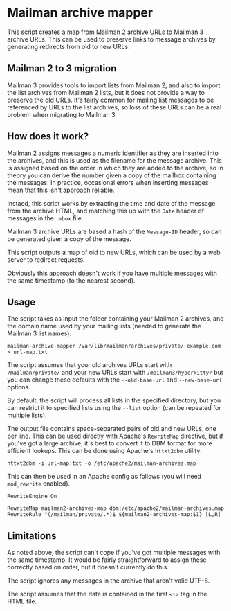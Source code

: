 # Mailman archive mapper

This script creates a map from Mailman 2 archive URLs to Mailman 3 archive
URLs.  This can be used to preserve links to message archives by generating
redirects from old to new URLs.

## Mailman 2 to 3 migration

Mailman 3 provides tools to import lists from Mailman 2, and also to import the
list archives from Mailman 2 lists, but it does not provide a way to preserve
the old URLs.  It's fairly common for mailing list messages to be referenced by
URLs to the list archives, so loss of these URLs can be a real problem when
migrating to Mailman 3.

## How does it work?

Mailman 2 assigns messages a numeric identifier as they are inserted into the
archives, and this is used as the filename for the message archive.  This is
assigned based on the order in which they are added to the archive, so in
theory you can derive the number given a copy of the mailbox containing the
messages.  In practice, occasional errors when inserting messages mean that
this isn't approach reliable.

Instaed, this script works by extracting the time and date of the message from
the archive HTML, and matching this up with the `Date` header of messages in
the `.mbox` file.

Mailman 3 archive URLs are based a hash of the `Message-ID` header, so can be
generated given a copy of the message.

This script outputs a map of old to new URLs, which can be used by a web server
to redirect requests.

Obviously this approach doesn't work if you have multiple messages with the
same timestamp (to the nearest second).

## Usage

The script takes as input the folder containing your Mailman 2 archives, and
the domain name used by your mailing lists (needed to generate the Mailman 3
list names).

```
mailman-archive-mapper /var/lib/mailman/archives/private/ example.com > url-map.txt
```

The script assumes that your old archives URLs start with `/mailman/private/`
and your new URLs start with `/mailman3/hyperkitty/` but you can change these
defaults with the `--old-base-url` and `--new-base-url` options.

By default, the script will process all lists in the specified directory, but
you can restrict it to specified lists using the `--list` option (can be
repeated for multiple lists).

The output file contains space-separated pairs of old and new URLs, one per
line.  This can be used directly with Apache's `RewriteMap` directive, but if
you've got a large archive, it's best to convert it to DBM format for more
efficient lookups.  This can be done using Apache's `httxt2dbm` utility:

```
httxt2dbm -i url-map.txt -o /etc/apache2/mailman-archives.map
```

This can then be used in an Apache config as follows (you will need
`mod_rewrite` enabled).

```
RewriteEngine On

RewriteMap mailman2-archives-map dbm:/etc/apache2/mailman-archives.map
RewriteRule ^(/mailman/private/.*)$ ${mailman2-archives-map:$1} [L,R]
```

## Limitations

As noted above, the script can't cope if you've got multiple messages with the
same timestamp.  It would be fairly straightforward to assign these correctly
based on order, but it doesn't currently do this.

The script ignores any messages in the archive that aren't valid UTF-8.

The script assumes that the date is contained in the first `<i>` tag in the
HTML file.
